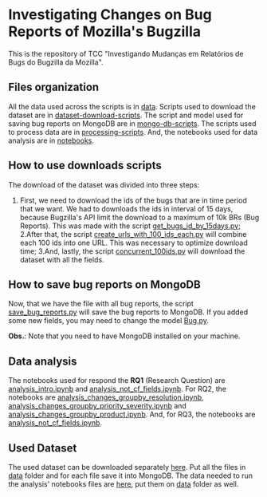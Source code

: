 # Investigating Changes on Bug Reports of Mozilla's Bugzilla

This is the repository of TCC "Investigando Mudanças em Relatórios de Bugs do Bugzilla da Mozilla".

## Files organization
All the data used across the scripts is in [data](https://github.com/felipeemerson/Bugzilla-mozilla-investigation). Scripts used to download the dataset are in [dataset-download-scripts](https://github.com/felipeemerson/Bugzilla-mozilla-investigation). The script and model used for saving bug reports on MongoDB are in [mongo-db-scripts](https://github.com/felipeemerson/Bugzilla-mozilla-investigation). The scripts used to process data are in [processing-scripts](https://github.com/felipeemerson/Bugzilla-mozilla-investigation). And, the notebooks used for data analysis are in [notebooks](https://github.com/felipeemerson/Bugzilla-mozilla-investigation).

## How to use downloads scripts
The download of the dataset was divided into three steps:
1. First, we need to download the ids of the bugs that are in time period that we want. We had to downloads the ids in interval of 15 days, because Bugzilla's API limit the download to a maximum of 10k BRs (Bug Reports). This was made with the script [get_bugs_id_by_15days.py](https://github.com/felipeemerson/Bugzilla-mozilla-investigation);
2.After that, the script [create_urls_with_100_ids_each.py](https://github.com/felipeemerson/Bugzilla-mozilla-investigation) will combine each 100 ids into one URL. This was necessary to optimize download time;
3.And, lastly, the script [concurrent_100ids.py](https://github.com/felipeemerson/Bugzilla-mozilla-investigation) will download the dataset with all the fields.

## How to save bug reports on MongoDB
Now, that we have the file with all bug reports, the script [save_bug_reports.py](https://github.com/felipeemerson/Bugzilla-mozilla-investigation) will save the bug reports to MongoDB. If you added some new fields, you may need to change the model [Bug.py](https://github.com/felipeemerson/Bugzilla-mozilla-investigation).

**Obs.**: Note that you need to have MongoDB installed on your machine.

## Data analysis
The notebooks used for respond the **RQ1** (Research Question) are [analysis_intro.ipynb]() and [analysis_not_cf_fields.ipynb](). For RQ2, the notebooks are [analysis_changes_groupby_resolution.ipynb](), [analysis_changes_groupby_priority_severity.ipynb]() and [analysis_changes_groupby_product.ipynb](). And, for RQ3, the notebooks are [analysis_not_cf_fields.ipynb]().

## Used Dataset
The used dataset can be downloaded separately [here](https://drive.google.com/file/d/1qXG8YySGBxFd7pTxr3LF39f2IzzV4Hlx/view?usp=sharing). Put all the files in [data]() folder and for each file save it into MongoDB. The data needed to run the analysis' notebooks files are [here](https://drive.google.com/file/d/1WKJjZBKB0oNAx1vgJ8xWdVCLmzG_B4XO/view?usp=sharing), put them on [data]() folder as well.